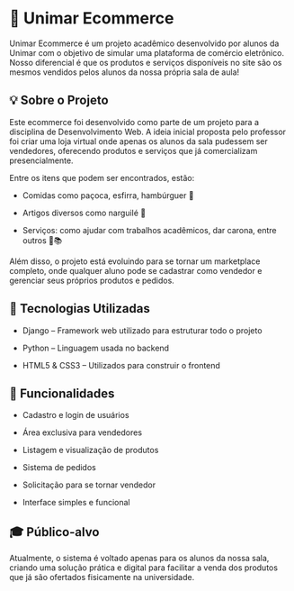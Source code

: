 # 🛒 Unimar Ecommerce
Unimar Ecommerce é um projeto acadêmico desenvolvido por alunos da Unimar com o objetivo de simular uma plataforma de comércio eletrônico. Nosso diferencial é que os produtos e serviços disponíveis no site são os mesmos vendidos pelos alunos da nossa própria sala de aula!

## 💡 Sobre o Projeto
Este ecommerce foi desenvolvido como parte de um projeto para a disciplina de Desenvolvimento Web. A ideia inicial proposta pelo professor foi criar uma loja virtual onde apenas os alunos da sala pudessem ser vendedores, oferecendo produtos e serviços que já comercializam presencialmente.

Entre os itens que podem ser encontrados, estão:

- Comidas como paçoca, esfirra, hambúrguer 🍔

- Artigos diversos como narguilé 💨

- Serviços: como ajudar com trabalhos acadêmicos, dar carona, entre outros 🚗📚

Além disso, o projeto está evoluindo para se tornar um marketplace completo, onde qualquer aluno pode se cadastrar como vendedor e gerenciar seus próprios produtos e pedidos.

## 🧰 Tecnologias Utilizadas
- Django – Framework web utilizado para estruturar todo o projeto

- Python – Linguagem usada no backend

- HTML5 & CSS3 – Utilizados para construir o frontend

## 🔧 Funcionalidades
- Cadastro e login de usuários

- Área exclusiva para vendedores

- Listagem e visualização de produtos

- Sistema de pedidos

- Solicitação para se tornar vendedor

- Interface simples e funcional

## 🎓 Público-alvo
Atualmente, o sistema é voltado apenas para os alunos da nossa sala, criando uma solução prática e digital para facilitar a venda dos produtos que já são ofertados fisicamente na universidade.